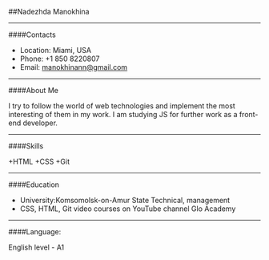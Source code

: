 ##Nadezhda Manokhina
 
---
####Contacts
 
+ Location: Miami, USA
+ Phone: +1 850 8220807
+ Email: manokhinann@gmail.com

---
####About Me
 
I try to follow the world of web technologies and implement the most interesting of them in my work.
I am studying JS for further work as a front-end developer.
 
 ---
####Skills
 
+HTML
+CSS
+Git
 
---
####Education
 
+ University:Komsomolsk-on-Amur State Technical, management
+ CSS, HTML, Git video courses on YouTube channel Glo Academy
 
---
####Language:
 
English level - A1
 
